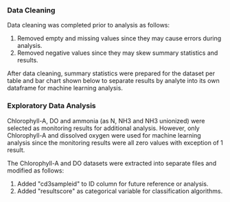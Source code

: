 ### Data Cleaning

Data cleaning was completed prior to analysis as follows:

1. Removed empty and missing values since they may cause errors during analysis.
2. Removed negative values since they may skew summary statistics and results.

After data cleaning, summary statistics were prepared for the dataset per table and bar chart shown below to separate results by analyte into its own dataframe for machine learning analysis.

### Exploratory Data Analysis

Chlorophyll-A, DO and ammonia (as N, NH3 and NH3 unionized) were selected as monitoring results for additional analysis. However, only Chlorophyll-A and dissolved oxygen were used for machine learning analysis since the monitoring results were all zero values with exception of 1 result.

The Chlorophyll-A and DO datasets were extracted into separate files and modified as follows:

1. Added "cd3sampleid" to ID column for future reference or analysis.
2. Added "resultscore" as categorical variable for classification algorithms.
